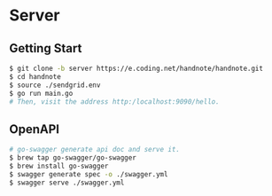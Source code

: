 # Server

## Getting Start

```bash
$ git clone -b server https://e.coding.net/handnote/handnote.git
$ cd handnote
$ source ./sendgrid.env
$ go run main.go
# Then, visit the address http:/localhost:9090/hello.
```

## OpenAPI

```bash
# go-swagger generate api doc and serve it.
$ brew tap go-swagger/go-swagger
$ brew install go-swagger
$ swagger generate spec -o ./swagger.yml
$ swagger serve ./swagger.yml
```
